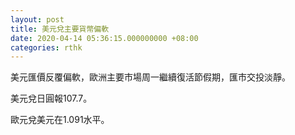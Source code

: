 ```yaml
---
layout: post
title: 美元兌主要貨幣偏軟
date: 2020-04-14 05:36:15.000000000 +08:00
categories: rthk
---
```


美元匯價反覆偏軟，歐洲主要市場周一繼續復活節假期，匯市交投淡靜。

美元兌日圓報107.7。

歐元兌美元在1.091水平。
